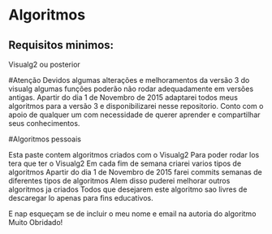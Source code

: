 # Algoritmos

## Requisitos minimos:
 Visualg2 ou posterior

#Atenção
Devidos algumas alterações e melhoramentos da versão 3 do visualg algumas funções poderão não rodar adequadamente em versões antigas.
Apartir do dia 1 de Novembro de 2015 adaptarei todos meus algoritmos para a versão 3 e disponibilizarei nesse repositorio.
Conto com o apoio de qualquer um com necessidade de querer aprender e compartilhar seus conhecimentos.



#Algoritmos pessoais

Esta paste contem algoritmos criados com o Visualg2
Para poder rodar los tera que ter o Visualg2
Em cada fim de semana criarei varios tipos de algoritmos
Apartir do dia 1 de Novembro de 2015 farei commits semanas de diferentes tipos de algoritmos
Alem disso puderei melhorar outros algoritmos ja criados
Todos que desejarem este algoritmo sao livres de descaregar lo apenas para fins educativos.

E nap esqueçam se de incluir o meu nome e email na autoria do algoritmo
Muito Obridado!
